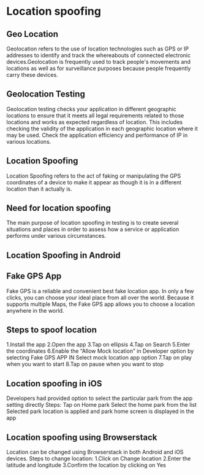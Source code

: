 # Location spoofing

## Geo Location
Geolocation refers to the use of location technologies such as GPS or IP addresses to identify and track the whereabouts of connected electronic devices.Geolocation is frequently used to track people's movements and locations as well as for surveillance purposes because people frequently carry these devices.

## Geolocation Testing
Geolocation testing checks your application in different geographic locations to ensure that it meets all  legal requirements related to those locations and  works as expected regardless of location. This includes checking the validity of the application in each geographic location where it may be used. Check the application  efficiency and performance of IP in various locations.

## Location Spoofing
Location Spoofing refers to the act of faking or manipulating the GPS coordinates of a device to make it appear as though it is in a different location than it actually is.

## Need for location spoofing
The main purpose of location spoofing in testing is to create several situations and places in order to assess how a service or application performs under various circumstances.

## Location Spoofing in Android
## Fake GPS App
Fake GPS is a reliable and convenient best fake location app. In only a few clicks, you can choose your ideal place from all over the world. Because it supports multiple Maps, the Fake GPS app allows you to choose a location anywhere in the world. 

## Steps to spoof location
1.Install the app
2.Open the app
3.Tap on ellipsis
4.Tap on Search
5.Enter the coordinates
6.Enable the “Allow Mock location” in Developer option by selecting Fake GPS APP IN Select mock location app option
7.Tap on play when you want to start 
8.Tap on pause when you want to stop

## Location spoofing in iOS
Developers had provided option to select the particular park from the app setting directly
Steps:
Tap on Home park
Select the home park from the list
Selected park location is applied and park home screen is displayed in the app

## Location spoofing using Browserstack
Location can be changed using Browserstack in both Android and iOS devices.
Steps to change location:
1.Click on Change location
2.Enter the latitude and longitude
3.Confirm the location by clicking on Yes

